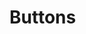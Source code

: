 <script setup>
import ButtonDisplay from "../display/ButtonDisplay.vue"
</script>
# Buttons

<ButtonDisplay/>

